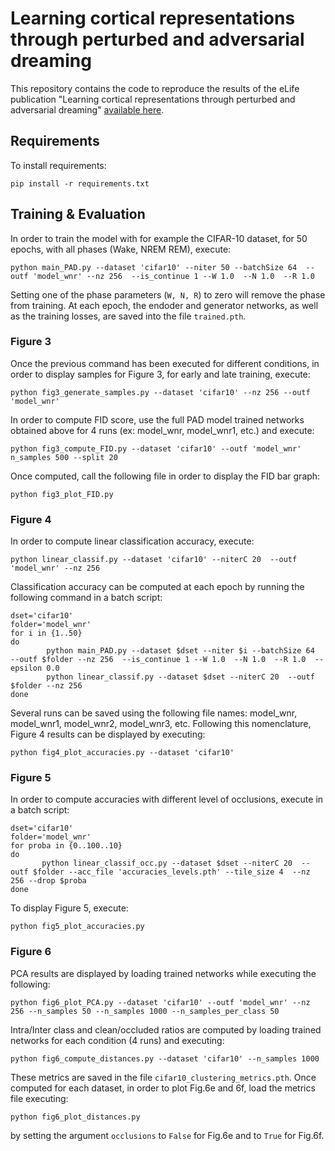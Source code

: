 
# Learning cortical representations through perturbed and adversarial dreaming

This repository contains the code to reproduce the results of the eLife publication "Learning cortical representations through perturbed and adversarial dreaming" [available  here](https://elifesciences.org/articles/76384).

## Requirements 

To install requirements:
 ```
 pip install -r requirements.txt
 
```
## Training & Evaluation 

In order to train the model with for example the CIFAR-10 dataset, for 50 epochs, with all phases (Wake, NREM REM), execute: 
```
python main_PAD.py --dataset 'cifar10' --niter 50 --batchSize 64  --outf 'model_wnr' --nz 256  --is_continue 1 --W 1.0  --N 1.0  --R 1.0 
```

Setting one of the phase parameters (```W, N, R```) to zero will remove the phase from training. At each epoch, the endoder and generator networks, as well as the training losses, are saved into the file ```trained.pth```. 

### Figure 3
Once the previous command has been executed for different conditions, in order to display samples for Figure 3, for early and late training, execute:
```
python fig3_generate_samples.py --dataset 'cifar10' --nz 256 --outf 'model_wnr' 
```
In order to compute FID score, use the full PAD model trained networks obtained above for 4 runs (ex: model_wnr, model_wnr1, etc.) and execute: 
```
python fig3_compute_FID.py --dataset 'cifar10' --outf 'model_wnr' n_samples 500 --split 20
```
Once computed, call the following file in order to display the FID bar graph: 
```
python fig3_plot_FID.py
```



### Figure 4
In order to compute linear classification accuracy, execute: 
```
python linear_classif.py --dataset 'cifar10' --niterC 20  --outf 'model_wnr' --nz 256
```

Classification accuracy can be computed at each epoch by running the following command in a batch script:
```
dset='cifar10'
folder='model_wnr'
for i in {1..50}
do
        python main_PAD.py --dataset $dset --niter $i --batchSize 64  --outf $folder --nz 256  --is_continue 1 --W 1.0  --N 1.0  --R 1.0  --epsilon 0.0 
        python linear_classif.py --dataset $dset --niterC 20  --outf $folder --nz 256
done
```
Several runs can be saved using the following file names: model_wnr, model_wnr1, model_wnr2, model_wnr3, etc. 
Following this nomenclature, Figure 4 results can be displayed by executing:
```
python fig4_plot_accuracies.py --dataset 'cifar10' 
```

### Figure 5
In order to compute accuracies with different level of occlusions, execute in a batch script:
```
dset='cifar10'
folder='model_wnr'
for proba in {0..100..10}
do
       python linear_classif_occ.py --dataset $dset --niterC 20  --outf $folder --acc_file 'accuracies_levels.pth' --tile_size 4  --nz 256 --drop $proba
done

```
To display Figure 5, execute: 
```
python fig5_plot_accuracies.py 
```

### Figure 6 
PCA results are displayed by loading trained networks while executing the following: 
```
python fig6_plot_PCA.py --dataset 'cifar10' --outf 'model_wnr' --nz 256 --n_samples 50 --n_samples 1000 --n_samples_per_class 50 
```
Intra/Inter class and clean/occluded ratios are computed by loading trained networks for each condition (4 runs) and executing: 
```
python fig6_compute_distances.py --dataset 'cifar10' --n_samples 1000 
```
These metrics are saved in the file ```cifar10_clustering_metrics.pth```.
Once computed for each dataset, in order to plot Fig.6e and 6f, load the metrics file executing:  
```
python fig6_plot_distances.py 
```
by setting the argument ```occlusions``` to ```False``` for Fig.6e and to ```True``` for Fig.6f. 














